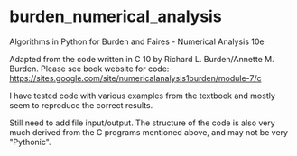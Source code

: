 # burden_numerical_analysis
Algorithms in Python for Burden and Faires - Numerical Analysis 10e

Adapted from the code written in C 10 by Richard L. Burden/Annette M. Burden.
Please see book website for code: https://sites.google.com/site/numericalanalysis1burden/module-7/c

I have tested code with various examples from the textbook and mostly seem to reproduce the correct results.

Still need to add file input/output. The structure of the code is also very much derived from the C programs mentioned above,
and may not be very "Pythonic".
